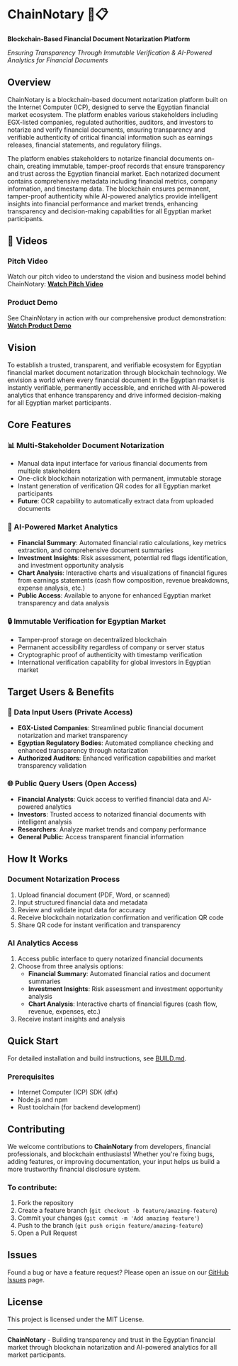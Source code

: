 # ChainNotary 🔗📋

**Blockchain-Based Financial Document Notarization Platform**

*Ensuring Transparency Through Immutable Verification & AI-Powered Analytics for Financial Documents*

## Overview

ChainNotary is a blockchain-based document notarization platform built on the Internet Computer (ICP), designed to serve the Egyptian financial market ecosystem. The platform enables various stakeholders including EGX-listed companies, regulated authorities, auditors, and investors to notarize and verify financial documents, ensuring transparency and verifiable authenticity of critical financial information such as earnings releases, financial statements, and regulatory filings.

The platform enables stakeholders to notarize financial documents on-chain, creating immutable, tamper-proof records that ensure transparency and trust across the Egyptian financial market. Each notarized document contains comprehensive metadata including financial metrics, company information, and timestamp data. The blockchain ensures permanent, tamper-proof authenticity while AI-powered analytics provide intelligent insights into financial performance and market trends, enhancing transparency and decision-making capabilities for all Egyptian market participants.

## 🎥 Videos

### Pitch Video
Watch our pitch video to understand the vision and business model behind ChainNotary:
[**Watch Pitch Video**](https://drive.google.com/file/d/1plt1AU_drM36-4NC27uegO3ciOltOUrP/view?usp=drive_link)

### Product Demo
See ChainNotary in action with our comprehensive product demonstration:
[**Watch Product Demo**](https://drive.google.com/file/d/1xso6WM5MKwC06S_KcxHY5P0ESzXMSnxb/view?usp=drive_link)

## Vision

To establish a trusted, transparent, and verifiable ecosystem for Egyptian financial market document notarization through blockchain technology. We envision a world where every financial document in the Egyptian market is instantly verifiable, permanently accessible, and enriched with AI-powered analytics that enhance transparency and drive informed decision-making for all Egyptian market participants.

## Core Features

### 📊 Multi-Stakeholder Document Notarization
- Manual data input interface for various financial documents from multiple stakeholders
- One-click blockchain notarization with permanent, immutable storage
- Instant generation of verification QR codes for all Egyptian market participants
- **Future**: OCR capability to automatically extract data from uploaded documents

### 🤖 AI-Powered Market Analytics
- **Financial Summary**: Automated financial ratio calculations, key metrics extraction, and comprehensive document summaries
- **Investment Insights**: Risk assessment, potential red flags identification, and investment opportunity analysis
- **Chart Analysis**: Interactive charts and visualizations of financial figures from earnings statements (cash flow composition, revenue breakdowns, expense analysis, etc.)
- **Public Access**: Available to anyone for enhanced Egyptian market transparency and data analysis

### 🔒 Immutable Verification for Egyptian Market
- Tamper-proof storage on decentralized blockchain
- Permanent accessibility regardless of company or server status
- Cryptographic proof of authenticity with timestamp verification
- International verification capability for global investors in Egyptian market

## Target Users & Benefits

### 🔐 Data Input Users (Private Access)
- **EGX-Listed Companies**: Streamlined public financial document notarization and market transparency
- **Egyptian Regulatory Bodies**: Automated compliance checking and enhanced transparency through notarization
- **Authorized Auditors**: Enhanced verification capabilities and market transparency validation

### 🌐 Public Query Users (Open Access)
- **Financial Analysts**: Quick access to verified financial data and AI-powered analytics
- **Investors**: Trusted access to notarized financial documents with intelligent analysis
- **Researchers**: Analyze market trends and company performance
- **General Public**: Access transparent financial information

## How It Works

### Document Notarization Process
1. Upload financial document (PDF, Word, or scanned)
2. Input structured financial data and metadata
3. Review and validate input data for accuracy
4. Receive blockchain notarization confirmation and verification QR code
5. Share QR code for instant verification and transparency

### AI Analytics Access
1. Access public interface to query notarized financial documents
2. Choose from three analysis options:
   - **Financial Summary**: Automated financial ratios and document summaries
   - **Investment Insights**: Risk assessment and investment opportunity analysis
   - **Chart Analysis**: Interactive charts of financial figures (cash flow, revenue, expenses, etc.)
3. Receive instant insights and analysis

## Quick Start

For detailed installation and build instructions, see [BUILD.md](BUILD.md).

### Prerequisites
- Internet Computer (ICP) SDK (dfx)
- Node.js and npm
- Rust toolchain (for backend development)

## Contributing

We welcome contributions to **ChainNotary** from developers, financial professionals, and blockchain enthusiasts! Whether you're fixing bugs, adding features, or improving documentation, your input helps us build a more trustworthy financial disclosure system.

### To contribute:
1. Fork the repository
2. Create a feature branch (`git checkout -b feature/amazing-feature`)
3. Commit your changes (`git commit -m 'Add amazing feature'`)
4. Push to the branch (`git push origin feature/amazing-feature`)
5. Open a Pull Request

## Issues

Found a bug or have a feature request? Please open an issue on our [GitHub Issues](https://github.com/yourorg/chainnotary/issues) page.

## License

This project is licensed under the MIT License.

---

**ChainNotary** - Building transparency and trust in the Egyptian financial market through blockchain notarization and AI-powered analytics for all market participants.
